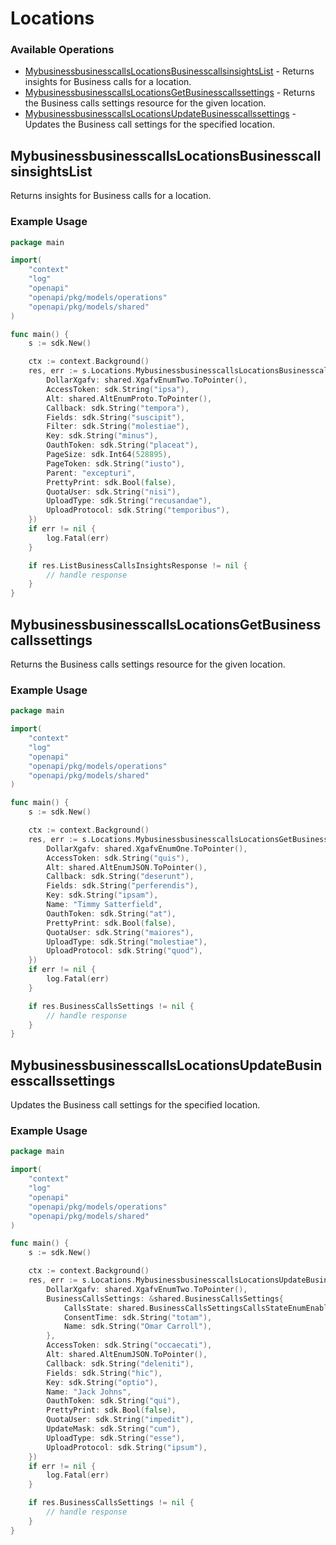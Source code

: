 # Locations

### Available Operations

* [MybusinessbusinesscallsLocationsBusinesscallsinsightsList](#mybusinessbusinesscallslocationsbusinesscallsinsightslist) - Returns insights for Business calls for a location.
* [MybusinessbusinesscallsLocationsGetBusinesscallssettings](#mybusinessbusinesscallslocationsgetbusinesscallssettings) - Returns the Business calls settings resource for the given location.
* [MybusinessbusinesscallsLocationsUpdateBusinesscallssettings](#mybusinessbusinesscallslocationsupdatebusinesscallssettings) - Updates the Business call settings for the specified location.

## MybusinessbusinesscallsLocationsBusinesscallsinsightsList

Returns insights for Business calls for a location.

### Example Usage

```go
package main

import(
	"context"
	"log"
	"openapi"
	"openapi/pkg/models/operations"
	"openapi/pkg/models/shared"
)

func main() {
    s := sdk.New()

    ctx := context.Background()
    res, err := s.Locations.MybusinessbusinesscallsLocationsBusinesscallsinsightsList(ctx, operations.MybusinessbusinesscallsLocationsBusinesscallsinsightsListRequest{
        DollarXgafv: shared.XgafvEnumTwo.ToPointer(),
        AccessToken: sdk.String("ipsa"),
        Alt: shared.AltEnumProto.ToPointer(),
        Callback: sdk.String("tempora"),
        Fields: sdk.String("suscipit"),
        Filter: sdk.String("molestiae"),
        Key: sdk.String("minus"),
        OauthToken: sdk.String("placeat"),
        PageSize: sdk.Int64(528895),
        PageToken: sdk.String("iusto"),
        Parent: "excepturi",
        PrettyPrint: sdk.Bool(false),
        QuotaUser: sdk.String("nisi"),
        UploadType: sdk.String("recusandae"),
        UploadProtocol: sdk.String("temporibus"),
    })
    if err != nil {
        log.Fatal(err)
    }

    if res.ListBusinessCallsInsightsResponse != nil {
        // handle response
    }
}
```

## MybusinessbusinesscallsLocationsGetBusinesscallssettings

Returns the Business calls settings resource for the given location.

### Example Usage

```go
package main

import(
	"context"
	"log"
	"openapi"
	"openapi/pkg/models/operations"
	"openapi/pkg/models/shared"
)

func main() {
    s := sdk.New()

    ctx := context.Background()
    res, err := s.Locations.MybusinessbusinesscallsLocationsGetBusinesscallssettings(ctx, operations.MybusinessbusinesscallsLocationsGetBusinesscallssettingsRequest{
        DollarXgafv: shared.XgafvEnumOne.ToPointer(),
        AccessToken: sdk.String("quis"),
        Alt: shared.AltEnumJSON.ToPointer(),
        Callback: sdk.String("deserunt"),
        Fields: sdk.String("perferendis"),
        Key: sdk.String("ipsam"),
        Name: "Timmy Satterfield",
        OauthToken: sdk.String("at"),
        PrettyPrint: sdk.Bool(false),
        QuotaUser: sdk.String("maiores"),
        UploadType: sdk.String("molestiae"),
        UploadProtocol: sdk.String("quod"),
    })
    if err != nil {
        log.Fatal(err)
    }

    if res.BusinessCallsSettings != nil {
        // handle response
    }
}
```

## MybusinessbusinesscallsLocationsUpdateBusinesscallssettings

Updates the Business call settings for the specified location.

### Example Usage

```go
package main

import(
	"context"
	"log"
	"openapi"
	"openapi/pkg/models/operations"
	"openapi/pkg/models/shared"
)

func main() {
    s := sdk.New()

    ctx := context.Background()
    res, err := s.Locations.MybusinessbusinesscallsLocationsUpdateBusinesscallssettings(ctx, operations.MybusinessbusinesscallsLocationsUpdateBusinesscallssettingsRequest{
        DollarXgafv: shared.XgafvEnumTwo.ToPointer(),
        BusinessCallsSettings: &shared.BusinessCallsSettings{
            CallsState: shared.BusinessCallsSettingsCallsStateEnumEnabled.ToPointer(),
            ConsentTime: sdk.String("totam"),
            Name: sdk.String("Omar Carroll"),
        },
        AccessToken: sdk.String("occaecati"),
        Alt: shared.AltEnumJSON.ToPointer(),
        Callback: sdk.String("deleniti"),
        Fields: sdk.String("hic"),
        Key: sdk.String("optio"),
        Name: "Jack Johns",
        OauthToken: sdk.String("qui"),
        PrettyPrint: sdk.Bool(false),
        QuotaUser: sdk.String("impedit"),
        UpdateMask: sdk.String("cum"),
        UploadType: sdk.String("esse"),
        UploadProtocol: sdk.String("ipsum"),
    })
    if err != nil {
        log.Fatal(err)
    }

    if res.BusinessCallsSettings != nil {
        // handle response
    }
}
```
